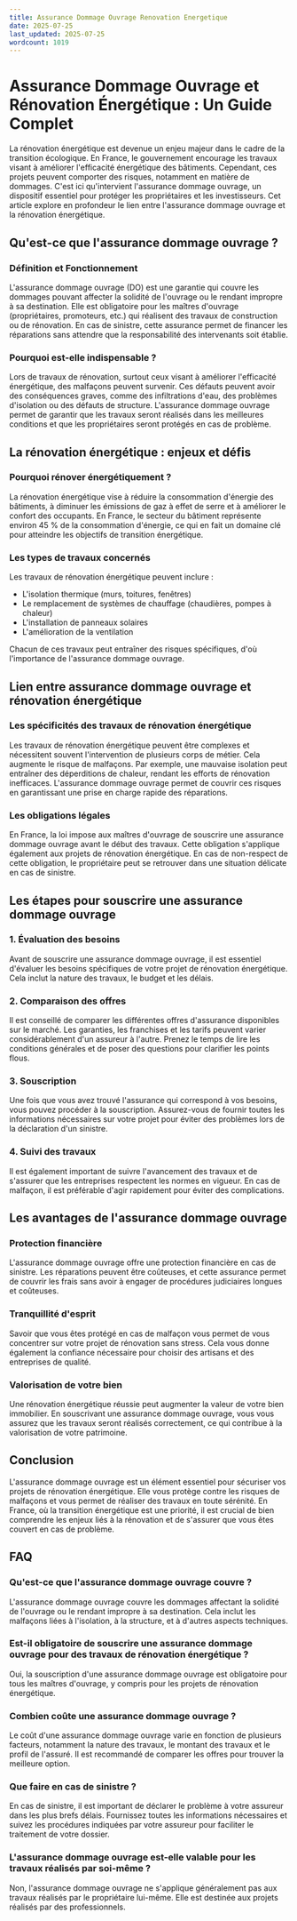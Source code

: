 ```yaml
---
title: Assurance Dommage Ouvrage Renovation Energetique
date: 2025-07-25
last_updated: 2025-07-25
wordcount: 1019
---
```


# Assurance Dommage Ouvrage et Rénovation Énergétique : Un Guide Complet

La rénovation énergétique est devenue un enjeu majeur dans le cadre de la transition écologique. En France, le gouvernement encourage les travaux visant à améliorer l'efficacité énergétique des bâtiments. Cependant, ces projets peuvent comporter des risques, notamment en matière de dommages. C'est ici qu'intervient l'assurance dommage ouvrage, un dispositif essentiel pour protéger les propriétaires et les investisseurs. Cet article explore en profondeur le lien entre l'assurance dommage ouvrage et la rénovation énergétique.

## Qu'est-ce que l'assurance dommage ouvrage ?

### Définition et Fonctionnement

L'assurance dommage ouvrage (DO) est une garantie qui couvre les dommages pouvant affecter la solidité de l'ouvrage ou le rendant impropre à sa destination. Elle est obligatoire pour les maîtres d'ouvrage (propriétaires, promoteurs, etc.) qui réalisent des travaux de construction ou de rénovation. En cas de sinistre, cette assurance permet de financer les réparations sans attendre que la responsabilité des intervenants soit établie.

### Pourquoi est-elle indispensable ?

Lors de travaux de rénovation, surtout ceux visant à améliorer l'efficacité énergétique, des malfaçons peuvent survenir. Ces défauts peuvent avoir des conséquences graves, comme des infiltrations d'eau, des problèmes d'isolation ou des défauts de structure. L'assurance dommage ouvrage permet de garantir que les travaux seront réalisés dans les meilleures conditions et que les propriétaires seront protégés en cas de problème.

## La rénovation énergétique : enjeux et défis

### Pourquoi rénover énergétiquement ?

La rénovation énergétique vise à réduire la consommation d'énergie des bâtiments, à diminuer les émissions de gaz à effet de serre et à améliorer le confort des occupants. En France, le secteur du bâtiment représente environ 45 % de la consommation d'énergie, ce qui en fait un domaine clé pour atteindre les objectifs de transition énergétique.

### Les types de travaux concernés

Les travaux de rénovation énergétique peuvent inclure :

- L'isolation thermique (murs, toitures, fenêtres)
- Le remplacement de systèmes de chauffage (chaudières, pompes à chaleur)
- L'installation de panneaux solaires
- L'amélioration de la ventilation

Chacun de ces travaux peut entraîner des risques spécifiques, d'où l'importance de l'assurance dommage ouvrage.

## Lien entre assurance dommage ouvrage et rénovation énergétique

### Les spécificités des travaux de rénovation énergétique

Les travaux de rénovation énergétique peuvent être complexes et nécessitent souvent l'intervention de plusieurs corps de métier. Cela augmente le risque de malfaçons. Par exemple, une mauvaise isolation peut entraîner des déperditions de chaleur, rendant les efforts de rénovation inefficaces. L'assurance dommage ouvrage permet de couvrir ces risques en garantissant une prise en charge rapide des réparations.

### Les obligations légales

En France, la loi impose aux maîtres d'ouvrage de souscrire une assurance dommage ouvrage avant le début des travaux. Cette obligation s'applique également aux projets de rénovation énergétique. En cas de non-respect de cette obligation, le propriétaire peut se retrouver dans une situation délicate en cas de sinistre.

## Les étapes pour souscrire une assurance dommage ouvrage

### 1. Évaluation des besoins

Avant de souscrire une assurance dommage ouvrage, il est essentiel d'évaluer les besoins spécifiques de votre projet de rénovation énergétique. Cela inclut la nature des travaux, le budget et les délais.

### 2. Comparaison des offres

Il est conseillé de comparer les différentes offres d'assurance disponibles sur le marché. Les garanties, les franchises et les tarifs peuvent varier considérablement d'un assureur à l'autre. Prenez le temps de lire les conditions générales et de poser des questions pour clarifier les points flous.

### 3. Souscription

Une fois que vous avez trouvé l'assurance qui correspond à vos besoins, vous pouvez procéder à la souscription. Assurez-vous de fournir toutes les informations nécessaires sur votre projet pour éviter des problèmes lors de la déclaration d'un sinistre.

### 4. Suivi des travaux

Il est également important de suivre l'avancement des travaux et de s'assurer que les entreprises respectent les normes en vigueur. En cas de malfaçon, il est préférable d'agir rapidement pour éviter des complications.

## Les avantages de l'assurance dommage ouvrage

### Protection financière

L'assurance dommage ouvrage offre une protection financière en cas de sinistre. Les réparations peuvent être coûteuses, et cette assurance permet de couvrir les frais sans avoir à engager de procédures judiciaires longues et coûteuses.

### Tranquillité d'esprit

Savoir que vous êtes protégé en cas de malfaçon vous permet de vous concentrer sur votre projet de rénovation sans stress. Cela vous donne également la confiance nécessaire pour choisir des artisans et des entreprises de qualité.

### Valorisation de votre bien

Une rénovation énergétique réussie peut augmenter la valeur de votre bien immobilier. En souscrivant une assurance dommage ouvrage, vous vous assurez que les travaux seront réalisés correctement, ce qui contribue à la valorisation de votre patrimoine.

## Conclusion

L'assurance dommage ouvrage est un élément essentiel pour sécuriser vos projets de rénovation énergétique. Elle vous protège contre les risques de malfaçons et vous permet de réaliser des travaux en toute sérénité. En France, où la transition énergétique est une priorité, il est crucial de bien comprendre les enjeux liés à la rénovation et de s'assurer que vous êtes couvert en cas de problème.

## FAQ

### Qu'est-ce que l'assurance dommage ouvrage couvre ?

L'assurance dommage ouvrage couvre les dommages affectant la solidité de l'ouvrage ou le rendant impropre à sa destination. Cela inclut les malfaçons liées à l'isolation, à la structure, et à d'autres aspects techniques.

### Est-il obligatoire de souscrire une assurance dommage ouvrage pour des travaux de rénovation énergétique ?

Oui, la souscription d'une assurance dommage ouvrage est obligatoire pour tous les maîtres d'ouvrage, y compris pour les projets de rénovation énergétique.

### Combien coûte une assurance dommage ouvrage ?

Le coût d'une assurance dommage ouvrage varie en fonction de plusieurs facteurs, notamment la nature des travaux, le montant des travaux et le profil de l'assuré. Il est recommandé de comparer les offres pour trouver la meilleure option.

### Que faire en cas de sinistre ?

En cas de sinistre, il est important de déclarer le problème à votre assureur dans les plus brefs délais. Fournissez toutes les informations nécessaires et suivez les procédures indiquées par votre assureur pour faciliter le traitement de votre dossier.

### L'assurance dommage ouvrage est-elle valable pour les travaux réalisés par soi-même ?

Non, l'assurance dommage ouvrage ne s'applique généralement pas aux travaux réalisés par le propriétaire lui-même. Elle est destinée aux projets réalisés par des professionnels.
